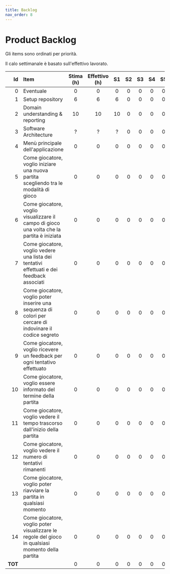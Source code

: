 ```yaml
---
title: Backlog
nav_order: 8
---
```

# Product Backlog

Gli items sono ordinati per priorità.

Il calo settimanale è basato sull'effettivo lavorato.

|      Id | Item                                                                                                     | Stima (h) | Effettivo (h) | S1 | S2 | S3 | S4 | S5 |
|--------:|:---------------------------------------------------------------------------------------------------------|:---------:|:-------------:|:--:|:--:|:--:|:--:|:--:|
|       0 | Eventuale                                                                                                |     0     |       0       | 0  | 0  | 0  | 0  | 0  |
|       1 | Setup repository                                                                                         |     6     |       6       | 6  | 0  | 0  | 0  | 0  |
|       2 | Domain understanding & reporting                                                                         |    10     |      10       | 10 | 0  | 0  | 0  | 0  |
|       3 | Software Architecture                                                                                    |     ?     |       ?       | ?  | 0  | 0  | 0  | 0  |
|       4 | Menù principale dell'applicazione                                                                        |     0     |       0       | 0  | 0  | 0  | 0  | 0  |
|       5 | Come giocatore, voglio iniziare una nuova partita scegliendo tra le modalità di gioco                    |     0     |       0       | 0  | 0  | 0  | 0  | 0  |
|       6 | Come giocatore, voglio visualizzare il campo di gioco una volta che la partita è iniziata                |     0     |       0       | 0  | 0  | 0  | 0  | 0  |
|       7 | Come giocatore, voglio vedere una lista dei tentativi effettuati e dei feedback associati                |     0     |       0       | 0  | 0  | 0  | 0  | 0  |
|       8 | Come giocatore, voglio poter inserire una sequenza di colori per cercare di indovinare il codice segreto |     0     |       0       | 0  | 0  | 0  | 0  | 0  |
|       9 | Come giocatore, voglio ricevere un feedback per ogni tentativo effettuato                                |     0     |       0       | 0  | 0  | 0  | 0  | 0  |
|      10 | Come giocatore, voglio essere informato del termine della partita                                        |     0     |       0       | 0  | 0  | 0  | 0  | 0  |
|      11 | Come giocatore, voglio vedere il tempo trascorso dall'inizio della partita                               |     0     |       0       | 0  | 0  | 0  | 0  | 0  |
|      12 | Come giocatore, voglio vedere il numero di tentativi rimanenti                                           |     0     |       0       | 0  | 0  | 0  | 0  | 0  |
|      13 | Come giocatore, voglio poter riavviare la partita in qualsiasi momento                                   |     0     |       0       | 0  | 0  | 0  | 0  | 0  |
|      14 | Come giocatore, voglio poter visualizzare le regole del gioco in qualsiasi momento della partita         |     0     |       0       | 0  | 0  | 0  | 0  | 0  |
| **TOT** |                                                                                                          |     0     |       0       | 0  | 0  | 0  | 0  | 0  |
